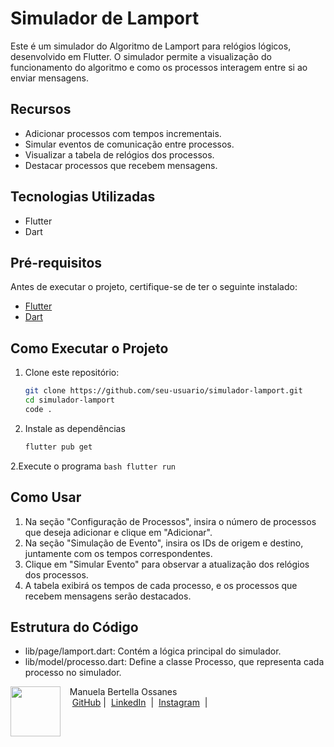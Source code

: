 # Simulador de Lamport

Este é um simulador do Algoritmo de Lamport para relógios lógicos, desenvolvido em Flutter. O simulador permite a visualização do funcionamento do algoritmo e como os processos interagem entre si ao enviar mensagens.

## Recursos

- Adicionar processos com tempos incrementais.
- Simular eventos de comunicação entre processos.
- Visualizar a tabela de relógios dos processos.
- Destacar processos que recebem mensagens.

## Tecnologias Utilizadas

- Flutter
- Dart

## Pré-requisitos

Antes de executar o projeto, certifique-se de ter o seguinte instalado:

- [Flutter](https://flutter.dev/docs/get-started/install)
- [Dart](https://dart.dev/get-dart)

## Como Executar o Projeto

1. Clone este repositório:

   ```bash
   git clone https://github.com/seu-usuario/simulador-lamport.git
   cd simulador-lamport
   code .
    ```

2. Instale as dependências
    ```bash
    flutter pub get
    ```

2.Execute o programa
    ``` bash
    flutter run
    ```


## Como Usar
1. Na seção "Configuração de Processos", insira o número de processos que deseja adicionar e clique em "Adicionar".
2. Na seção "Simulação de Evento", insira os IDs de origem e destino, juntamente com os tempos correspondentes.
4. Clique em "Simular Evento" para observar a atualização dos relógios dos processos.
4. A tabela exibirá os tempos de cada processo, e os processos que recebem mensagens serão destacados.


## Estrutura do Código
- lib/page/lamport.dart: Contém a lógica principal do simulador.
- lib/model/processo.dart: Define a classe Processo, que representa cada processo no simulador.


<p>
    <img 
      align=left 
      margin=10 
      width=80 
      src="https://avatars.githubusercontent.com/u/80135269?v=4"
    />
    <p>&nbsp&nbsp&nbspManuela Bertella Ossanes<br>
    &nbsp&nbsp&nbsp
    <a href="https://avatars.githubusercontent.com/u/80135269?v=4">
    GitHub</a>&nbsp;|&nbsp;
    <a href="https://www.linkedin.com/in/manuela-bertella-ossanes-690166204/">LinkedIn</a>
&nbsp;|&nbsp;
    <a href="https://www.instagram.com/manuossz/">
    Instagram</a>
&nbsp;|&nbsp;</p>
</p>
<br/><br/>
<p>